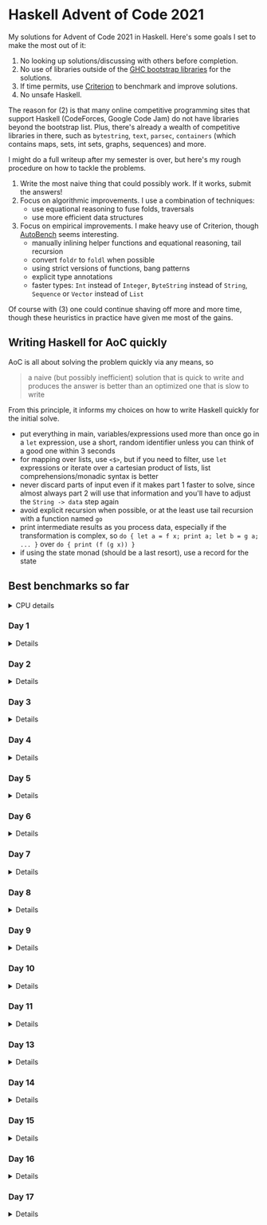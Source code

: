 # Haskell Advent of Code 2021
My solutions for Advent of Code 2021 in Haskell.  Here's some goals I
set to make the most out of it:

1. No looking up solutions/discussing with others before completion.
2. No use of libraries outside of the [GHC bootstrap
  libraries](https://downloads.haskell.org/~ghc/latest/docs/html/libraries/index.html)
  for the solutions.
3. If time permits, use
  [Criterion](https://hackage.haskell.org/package/criterion) to
  benchmark and improve solutions.
4. No unsafe Haskell.

The reason for (2) is that many online competitive programming sites
that support Haskell (CodeForces, Google Code Jam) do not have
libraries beyond the bootstrap list.  Plus, there's already a wealth
of competitive libraries in there, such as `bytestring`, `text`,
`parsec`, `containers` (which contains maps, sets, int sets, graphs,
sequences) and more.

I might do a full writeup after my semester is over, but here's my
rough procedure on how to tackle the problems.

1. Write the most naive thing that could possibly work.  If it works,
   submit the answers!
2. Focus on algorithmic improvements.  I use a combination of
   techniques:
   - use equational reasoning to fuse folds, traversals
   - use more efficient data structures
3. Focus on empirical improvements.  I make heavy use of Criterion,
   though [AutoBench](https://github.com/mathandley/AutoBench) seems
   interesting.
   - manually inlining helper functions and equational reasoning, tail
     recursion
   - convert `foldr` to `foldl` when possible
   - using strict versions of functions, bang patterns
   - explicit type annotations
   - faster types: `Int` instead of `Integer`, `ByteString` instead of
     `String`, `Sequence` or `Vector` instead of `List`

Of course with (3) one could continue shaving off more and more time,
though these heuristics in practice have given me most of the gains.

## Writing Haskell for AoC quickly
AoC is all about solving the problem quickly via any means, so

> a naive (but possibly inefficient) solution that is quick to write
> and produces the answer is better than an optimized one that is slow
> to write

From this principle, it informs my choices on how to write Haskell
quickly for the initial solve.

- put everything in main, variables/expressions used more than once go
  in a `let` expression, use a short, random identifier unless you can
  think of a good one within 3 seconds
- for mapping over lists, use `<$>`, but if you need to filter, use
  `let` expressions or iterate over a cartesian product of lists, list
  comprehensions/monadic syntax is better
- never discard parts of input even if it makes part 1 faster to
  solve, since almost always part 2 will use that information and
  you'll have to adjust the `String -> data` step again
- avoid explicit recursion when possible, or at the least use tail
  recursion with a function named `go`
- print intermediate results as you process data, especially if the
  transformation is complex, so `do { let a = f x; print a; let b = g
  a; ... }` over `do { print (f (g x)) }`
- if using the state monad (should be a last resort), use a record for
  the state

## Best benchmarks so far
<details>
<summary>CPU details</summary>

```
Architecture:                    x86_64
CPU op-mode(s):                  32-bit, 64-bit
Byte Order:                      Little Endian
Address sizes:                   39 bits physical, 48 bits virtual
CPU(s):                          4
On-line CPU(s) list:             0-3
Thread(s) per core:              2
Core(s) per socket:              2
Socket(s):                       1
NUMA node(s):                    1
Vendor ID:                       GenuineIntel
CPU family:                      6
Model:                           69
Model name:                      Intel(R) Core(TM) i5-4288U CPU @ 2.60GHz
```
</details>

### Day 1
<details>

```
benchmarking day1/part1
time                 13.00 μs   (12.91 μs .. 13.11 μs)
                     0.999 R²   (0.999 R² .. 1.000 R²)
mean                 12.95 μs   (12.88 μs .. 13.05 μs)
std dev              296.4 ns   (193.5 ns .. 512.7 ns)
variance introduced by outliers: 23% (moderately inflated)

benchmarking day1/part2
time                 62.31 μs   (57.58 μs .. 67.19 μs)
                     0.962 R²   (0.947 R² .. 0.984 R²)
mean                 55.53 μs   (53.36 μs .. 59.03 μs)
std dev              8.827 μs   (5.825 μs .. 12.66 μs)
variance introduced by outliers: 93% (severely inflated)
```
</details>

### Day 2
<details>

```
benchmarking day2/part1
time                 6.886 μs   (6.751 μs .. 7.057 μs)
                     0.982 R²   (0.957 R² .. 0.996 R²)
mean                 7.487 μs   (7.101 μs .. 8.268 μs)
std dev              1.779 μs   (1.044 μs .. 3.087 μs)
variance introduced by outliers: 98% (severely inflated)

benchmarking day2/part2
time                 12.69 μs   (12.41 μs .. 12.99 μs)
                     0.997 R²   (0.995 R² .. 0.998 R²)
mean                 12.50 μs   (12.33 μs .. 12.72 μs)
std dev              638.9 ns   (526.8 ns .. 789.7 ns)
variance introduced by outliers: 61% (severely inflated)
```
</details>

### Day 3
<details>

```
benchmarking day3/part1
time                 322.3 μs   (315.1 μs .. 331.9 μs)
                     0.996 R²   (0.993 R² .. 0.999 R²)
mean                 321.4 μs   (318.4 μs .. 326.6 μs)
std dev              12.40 μs   (7.332 μs .. 18.52 μs)
variance introduced by outliers: 34% (moderately inflated)

benchmarking day3/part2
time                 292.1 μs   (290.1 μs .. 293.9 μs)
                     0.999 R²   (0.996 R² .. 1.000 R²)
mean                 296.2 μs   (294.3 μs .. 301.1 μs)
std dev              9.972 μs   (4.409 μs .. 17.62 μs)
variance introduced by outliers: 28% (moderately inflated)
```
</details>

### Day 4
<details>

```
benchmarking day4/part1
time                 5.563 ms   (5.403 ms .. 5.712 ms)
                     0.994 R²   (0.990 R² .. 0.998 R²)
mean                 5.634 ms   (5.563 ms .. 5.745 ms)
std dev              268.0 μs   (195.6 μs .. 366.4 μs)
variance introduced by outliers: 24% (moderately inflated)

benchmarking day4/part2
time                 5.643 ms   (5.542 ms .. 5.799 ms)
                     0.995 R²   (0.991 R² .. 0.998 R²)
mean                 5.719 ms   (5.648 ms .. 5.872 ms)
std dev              280.5 μs   (184.5 μs .. 435.8 μs)
variance introduced by outliers: 27% (moderately inflated)
```
</details>

### Day 5
<details>

```
benchmarking day5/part1
time                 37.60 ms   (35.03 ms .. 40.00 ms)
                     0.980 R²   (0.955 R² .. 0.995 R²)
mean                 39.42 ms   (37.81 ms .. 41.46 ms)
std dev              3.688 ms   (2.252 ms .. 4.773 ms)
variance introduced by outliers: 38% (moderately inflated)

benchmarking day5/part2
time                 109.9 ms   (100.6 ms .. 121.7 ms)
                     0.988 R²   (0.971 R² .. 1.000 R²)
mean                 104.9 ms   (102.0 ms .. 110.0 ms)
std dev              6.127 ms   (1.795 ms .. 8.095 ms)
variance introduced by outliers: 10% (moderately inflated)
```
</details>

### Day 6
<details>

```
benchmarking day6/part1
time                 1.258 μs   (1.240 μs .. 1.294 μs)
                     0.990 R²   (0.972 R² .. 0.999 R²)
mean                 1.295 μs   (1.253 μs .. 1.381 μs)
std dev              180.6 ns   (83.29 ns .. 334.4 ns)
variance introduced by outliers: 94% (severely inflated)

benchmarking day6/part2
time                 4.469 μs   (4.423 μs .. 4.520 μs)
                     0.999 R²   (0.997 R² .. 1.000 R²)
mean                 4.460 μs   (4.435 μs .. 4.527 μs)
std dev              122.9 ns   (48.87 ns .. 242.0 ns)
variance introduced by outliers: 33% (moderately inflated)
```
</details>

### Day 7
<details>

```
benchmarking day7/part1
time                 8.115 ms   (8.043 ms .. 8.204 ms)
                     0.998 R²   (0.995 R² .. 1.000 R²)
mean                 8.208 ms   (8.135 ms .. 8.303 ms)
std dev              239.4 μs   (149.2 μs .. 308.6 μs)
variance introduced by outliers: 11% (moderately inflated)

benchmarking day7/part2
time                 8.149 ms   (8.104 ms .. 8.211 ms)
                     0.999 R²   (0.998 R² .. 1.000 R²)
mean                 8.219 ms   (8.184 ms .. 8.281 ms)
std dev              130.3 μs   (91.41 μs .. 189.0 μs)

```
</details>

### Day 8
<details>

```
benchmarking day8/part1
time                 56.09 μs   (55.44 μs .. 56.97 μs)
                     0.998 R²   (0.997 R² .. 0.999 R²)
mean                 56.03 μs   (55.59 μs .. 56.67 μs)
std dev              1.833 μs   (1.280 μs .. 2.455 μs)
variance introduced by outliers: 34% (moderately inflated)

benchmarking day8/part2
time                 3.628 s    (3.466 s .. 3.915 s)
                     0.999 R²   (0.999 R² .. 1.000 R²)
mean                 3.490 s    (3.449 s .. 3.562 s)
std dev              67.94 ms   (7.585 ms .. 86.34 ms)
variance introduced by outliers: 19% (moderately inflated)
```
</details>

### Day 9
<details>

```
benchmarking day9/part1
time                 2.353 ms   (2.236 ms .. 2.461 ms)
                     0.967 R²   (0.936 R² .. 0.988 R²)
mean                 2.356 ms   (2.284 ms .. 2.460 ms)
std dev              287.6 μs   (213.8 μs .. 408.3 μs)
variance introduced by outliers: 77% (severely inflated)

benchmarking day9/part2
time                 5.345 ms   (5.013 ms .. 5.670 ms)
                     0.970 R²   (0.948 R² .. 0.986 R²)
mean                 6.062 ms   (5.647 ms .. 6.792 ms)
std dev              1.580 ms   (940.2 μs .. 2.361 ms)
variance introduced by outliers: 92% (severely inflated)
```
</details>

### Day 10
<details>

```
benchmarking day10/part1
time                 91.75 μs   (91.04 μs .. 92.53 μs)
                     1.000 R²   (1.000 R² .. 1.000 R²)
mean                 91.59 μs   (91.32 μs .. 92.38 μs)
std dev              1.354 μs   (711.3 ns .. 2.608 μs)

benchmarking day10/part2
time                 8.692 μs   (8.597 μs .. 8.794 μs)
                     0.999 R²   (0.999 R² .. 1.000 R²)
mean                 8.642 μs   (8.598 μs .. 8.715 μs)
std dev              182.8 ns   (139.4 ns .. 243.6 ns)
variance introduced by outliers: 22% (moderately inflated)
```
</details>

### Day 11
<details>

```
benchmarking day11/part1
time                 3.539 ms   (3.374 ms .. 3.750 ms)
                     0.984 R²   (0.972 R² .. 0.996 R²)
mean                 3.470 ms   (3.415 ms .. 3.544 ms)
std dev              210.7 μs   (153.6 μs .. 321.4 μs)
variance introduced by outliers: 39% (moderately inflated)

benchmarking day11/part2
time                 6.247 ms   (6.211 ms .. 6.279 ms)
                     1.000 R²   (0.999 R² .. 1.000 R²)
mean                 6.322 ms   (6.297 ms .. 6.359 ms)
std dev              87.78 μs   (60.30 μs .. 142.7 μs)
```
</details>

### Day 13
<details>

```
benchmarking day13/part1
time                 177.4 μs   (175.8 μs .. 179.9 μs)
                     0.999 R²   (0.999 R² .. 1.000 R²)
mean                 176.9 μs   (175.9 μs .. 178.5 μs)
std dev              4.002 μs   (2.264 μs .. 6.517 μs)
variance introduced by outliers: 16% (moderately inflated)

benchmarking day13/part2
time                 35.00 ns   (34.65 ns .. 35.38 ns)
                     0.998 R²   (0.997 R² .. 0.999 R²)
mean                 35.05 ns   (34.71 ns .. 35.97 ns)
std dev              1.796 ns   (716.6 ps .. 3.466 ns)
variance introduced by outliers: 73% (severely inflated)
```
</details>

### Day 14
<details>

```
benchmarking day14/part1
time                 163.9 μs   (163.1 μs .. 164.8 μs)
                     1.000 R²   (0.999 R² .. 1.000 R²)
mean                 164.3 μs   (163.3 μs .. 166.2 μs)
std dev              4.373 μs   (2.413 μs .. 7.338 μs)
variance introduced by outliers: 22% (moderately inflated)

benchmarking day14/part2
time                 1.196 ms   (1.165 ms .. 1.242 ms)
                     0.991 R²   (0.983 R² .. 0.998 R²)
mean                 1.177 ms   (1.157 ms .. 1.208 ms)
std dev              82.98 μs   (61.49 μs .. 114.7 μs)
variance introduced by outliers: 55% (severely inflated)
```
</details>

### Day 15
<details>

```
benchmarking day15/part1
time                 23.50 ms   (22.58 ms .. 24.61 ms)
                     0.995 R²   (0.990 R² .. 0.999 R²)
mean                 23.91 ms   (23.36 ms .. 25.11 ms)
std dev              1.824 ms   (933.1 μs .. 3.066 ms)
variance introduced by outliers: 33% (moderately inflated)

benchmarking day15/part2
time                 1.059 s    (1.025 s .. 1.100 s)
                     1.000 R²   (0.999 R² .. 1.000 R²)
mean                 1.035 s    (1.022 s .. 1.047 s)
std dev              14.31 ms   (12.01 ms .. 15.56 ms)
variance introduced by outliers: 19% (moderately inflated)
```
</details>

### Day 16
<details>

```
benchmarking day16/part1
time                 1.732 μs   (1.706 μs .. 1.776 μs)
                     0.960 R²   (0.881 R² .. 0.998 R²)
mean                 1.942 μs   (1.807 μs .. 2.517 μs)
std dev              796.2 ns   (201.9 ns .. 1.774 μs)
variance introduced by outliers: 99% (severely inflated)

benchmarking day16/part2
time                 6.355 μs   (6.287 μs .. 6.452 μs)
                     0.997 R²   (0.995 R² .. 0.999 R²)
mean                 6.411 μs   (6.326 μs .. 6.586 μs)
std dev              384.1 ns   (243.9 ns .. 648.0 ns)
variance introduced by outliers: 70% (severely inflated)
```
</details>

### Day 17
<details>

```
benchmarking day17/part1
time                 5.458 ns   (5.427 ns .. 5.495 ns)
                     1.000 R²   (0.999 R² .. 1.000 R²)
mean                 5.469 ns   (5.442 ns .. 5.529 ns)
std dev              129.7 ps   (75.06 ps .. 241.3 ps)
variance introduced by outliers: 39% (moderately inflated)

benchmarking day17/part2
time                 21.29 ms   (20.95 ms .. 21.78 ms)
                     0.998 R²   (0.994 R² .. 1.000 R²)
mean                 21.24 ms   (21.06 ms .. 21.58 ms)
std dev              574.4 μs   (281.6 μs .. 844.7 μs)
```
</details>
